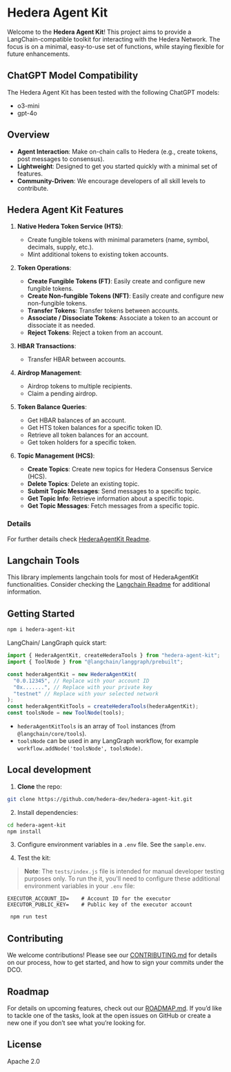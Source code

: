 # Hedera Agent Kit

Welcome to the **Hedera Agent Kit**! This project aims to provide a LangChain-compatible toolkit for interacting with the Hedera Network. The focus is on a minimal, easy-to-use set of functions, while staying flexible for future enhancements.

## ChatGPT Model Compatibility

The Hedera Agent Kit has been tested with the following ChatGPT models:

- o3-mini
- gpt-4o

## Overview

- **Agent Interaction**: Make on-chain calls to Hedera (e.g., create tokens, post messages to consensus).
- **Lightweight**: Designed to get you started quickly with a minimal set of features.
- **Community-Driven**: We encourage developers of all skill levels to contribute.

## Hedera Agent Kit Features

1. **Native Hedera Token Service (HTS)**:

   - Create fungible tokens with minimal parameters (name, symbol, decimals, supply, etc.).
   - Mint additional tokens to existing token accounts.

2. **Token Operations**:

   - **Create Fungible Tokens (FT)**: Easily create and configure new fungible tokens.
   - **Create Non-fungible Tokens (NFT)**: Easily create and configure new non-fungible tokens.
   - **Transfer Tokens**: Transfer tokens between accounts.
   - **Associate / Dissociate Tokens**: Associate a token to an account or dissociate it as needed.
   - **Reject Tokens**: Reject a token from an account.

3. **HBAR Transactions**:

   - Transfer HBAR between accounts.

4. **Airdrop Management**:

   - Airdrop tokens to multiple recipients.
   - Claim a pending airdrop.

5. **Token Balance Queries**:

   - Get HBAR balances of an account.
   - Get HTS token balances for a specific token ID.
   - Retrieve all token balances for an account.
   - Get token holders for a specific token.

6. **Topic Management (HCS)**:
   - **Create Topics**: Create new topics for Hedera Consensus Service (HCS).
   - **Delete Topics**: Delete an existing topic.
   - **Submit Topic Messages**: Send messages to a specific topic.
   - **Get Topic Info**: Retrieve information about a specific topic.
   - **Get Topic Messages**: Fetch messages from a specific topic.

### Details

For further details check [HederaAgentKit Readme](./src/agent/README.md).

## Langchain Tools

This library implements langchain tools for most of HederaAgentKit functionalities.
Consider checking the [Langchain Readme](./src/langchain/README.md) for additional information.

## Getting Started

```bash
npm i hedera-agent-kit
```

LangChain/ LangGraph quick start:

```js
import { HederaAgentKit, createHederaTools } from "hedera-agent-kit";
import { ToolNode } from "@langchain/langgraph/prebuilt";

const hederaAgentKit = new HederaAgentKit(
  "0.0.12345", // Replace with your account ID
  "0x.......", // Replace with your private key
  "testnet" // Replace with your selected network
);
const hederaAgentKitTools = createHederaTools(hederaAgentKit);
const toolsNode = new ToolNode(tools);
```

- `hederaAgentKitTools` is an array of `Tool` instances
  (from `@langchain/core/tools`).
- `toolsNode` can be used in any LangGraph workflow,
  for example `workflow.addNode('toolsNode', toolsNode)`.

## Local development

1. **Clone** the repo:

```bash
git clone https://github.com/hedera-dev/hedera-agent-kit.git
```

2. Install dependencies:

```bash
cd hedera-agent-kit
npm install
```

3. Configure environment variables in a `.env` file. See the `sample.env`.

4. Test the kit:

> **Note**: The `tests/index.js` file is intended for manual developer testing purposes only. To run the it, you'll need to configure these additional environment variables in your `.env` file:

```env
EXECUTOR_ACCOUNT_ID=    # Account ID for the executor
EXECUTOR_PUBLIC_KEY=    # Public key of the executor account
```

```bash
 npm run test
```

## Contributing

We welcome contributions! Please see our [CONTRIBUTING.md](https://github.com/hedera-dev/hedera-agent-kit/blob/main/CONTRIBUTING.md) for details on our process, how to get started, and how to sign your commits under the DCO.

## Roadmap

For details on upcoming features, check out our [ROADMAP.md](https://github.com/hedera-dev/hedera-agent-kit/blob/main/ROADMAP.md). If you’d like to tackle one of the tasks, look at the open issues on GitHub or create a new one if you don’t see what you’re looking for.

## License

Apache 2.0
